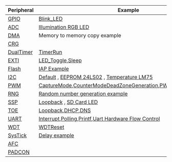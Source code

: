 |Peripheral|Example|
|----------|-------|
|[GPIO](../peripheral/General-Purpose-InputOutputs(GPIO).md)|[Blink_LED](GPIO-Blink_LED-example.md)|
|[ADC](Analog-to-Digital-Converter(ADC).md)|[Illumination RGB LED](ADC-example-(Illumination-sensor).md)|
|[DMA](Direct-Memory-Access(DMA).md)|Memory to memory copy example|
|[CRG](Clock-Reset-Generator(CRG).md)|                    |                         
|[DualTimer](Dual-Timer.md)|[TimerRun](Dual-Timer-TimerRun-example.md)|
|[EXTI](External-Interrupt(EXTI).md)|[LED_Toggle](EXTI-LED_Toggle-example.md),[Sleep](EXTI-Sleep-example.md)|
|[Flash](.md)|[IAP Example](Flash_example-(IAP-example).md)|
|[I2C](Inter-Integrated-Circuit(I2C).md)|[Default](I2C-Read/Write-example.md) , [EEPROM 24LS02](I2C-and-M24CXX-EEPROM-communication-example.md) , [Temperature LM75](I2C-and-LM75-Temperature-Sensor-communication-example.md)|
|[PWM](Pulse-Width-Modulation(PWM).md)|[CaptureMode](PWM-Timer-Mode-example.md),[CounterMode](PWM-Counter-Mode-example.md)[DeadZoneGeneration](Dead-Zone-generation-example.md),[PWMOutput](PWM-Output-example.md),[TimerMode](PWM-Timer-Mode-example.md)|
|[RNG](Random-number-generator(RNG).md)|[Random number generation example](RNG-example-(Random-number-generation-example).md)|
|[SSP](Synchronous-Serial-Port(SSP).md)|[Loopback](SSP-Loopback-example.md) , [SD Card LED](SSP-SDcard_LED-example.md)|
|[TOE](TCP/IP-core-Offload-Engine(TOE).md)|[Loopback](Loopback-test-for-TCPIP-Offload-Engine-example.md),[DHCP](DHCPClient-for-TCPIP-Offload-Engine-example.md),[DNS](DNSClient-for-TCPIP-Offload-Engine-example.md)|
|[UART](Universal-Asynchronous-Receive-Transmit(UART).md)|[Interrupt](UART-Interrupts-example.md),[Polling](UART-Polling-example.md),[Printf](UART-Printf-example.md),[Uart Hardware Flow Control](UART-HardwareControl-example.md)|
|[WDT](Watchdog-Timer(WDT).md)|[WDTReset](WDTReset-example.md)|
|[SysTick](System-tick-timer.md)|[Delay example](Delay-example-(System-tick-timer-example).md)|
|[AFC](Alternate-Function-Controller(AFC).md)| |
|[PADCON](Pad-Controller(PADCON).md)| |
